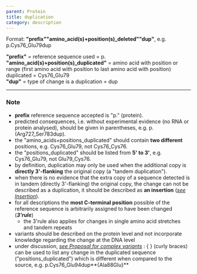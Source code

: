 ```yaml
---
parent: Protein
title: duplication
category: description
---
```


Format:  **"prefix""amino_acid(s)+position(s)_deleted""dup"**,  e.g. p.Cys76\_Glu79dup

**"prefix"**  =  reference sequence used  =  p.<br>
**"amino_acid(s)+position(s)_duplicated"**  =  amino acid with position or range (first amino acid with position to last amino acid with position) duplicated  =  Cys76\_Glu79<br>
**"dup"**  =  type of change is a duplication =  dup

---

### Note

*	**prefix** reference sequence accepted is "p." (protein).
*	predicted consequences, i.e. without experimental evidence (no RNA or protein analysed), should be given in parentheses, e.g. p.(Arg727\_Ser783dup).
*	the "amino\_acids+positions\_duplicated" should contain **two different** positions, e.g. Cys76\_Glu79, not Cys76\_Cys76.
*	the "positions\_duplicated" should be listed from **5' to 3'**, e.g. Cys76\_Glu79, not Glu79\_Cys76.
*	by definition, duplication may only be used when the additional copy is **directly 3'-flanking** the original copy (a "tandem duplication").
*	when there is no evidence that the extra copy of a sequence detected is in tandem (directly 3'-flanking) the original copy, the change can not be described as a duplication, it should be described as **an insertion** ([_see Insertion_](/recommendations/protein/variant/insertion/)).
*	for all descriptions the **most C-terminal position** possible of the reference sequence is arbitrarily assigned to have been changed (_**3'rule**_)
	*	the 3'rule also applies for changes in single amino acid stretches and tandem repeats
*	variants should be described on the protein level and not incorporate knowledge regarding the change at the DNA level
*	under discussion, [_see Proposal for complex variants_](http://www.hgvs.org/mutnomen/HGVS_extend_PT.doc)
	:	{ } (curly braces) can be used to list any change in the duplicated sequence ("positions\_duplicated") which is different when compared to the source, e.g. p.Cys76\_Glu94dup**{Ala88Glu}**

